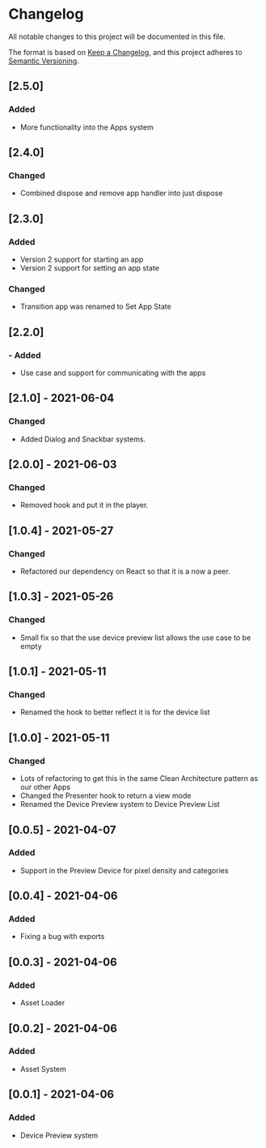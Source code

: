 # Changelog
All notable changes to this project will be documented in this file.

The format is based on [Keep a Changelog](https://keepachangelog.com/en/1.0.0/),
and this project adheres to [Semantic Versioning](https://semver.org/spec/v2.0.0.html).
## [2.5.0]
### Added
- More functionality into the Apps system
## [2.4.0]
### Changed
- Combined dispose and remove app handler into just dispose
## [2.3.0]
### Added
- Version 2 support for starting an app
- Version 2 support for setting an app state
### Changed
- Transition app was renamed to Set App State
## [2.2.0]
### - Added
- Use case and support for communicating with the apps
## [2.1.0] - 2021-06-04
### Changed
- Added Dialog and Snackbar systems.

## [2.0.0] - 2021-06-03
### Changed
- Removed hook and put it in the player.

## [1.0.4] - 2021-05-27
### Changed
- Refactored our dependency on React so that it is a now a peer.

## [1.0.3] - 2021-05-26
### Changed
- Small fix so that the use device preview list allows the use case to be empty

## [1.0.1] - 2021-05-11
### Changed
- Renamed the hook to better reflect it is for the device list

## [1.0.0] - 2021-05-11
### Changed
- Lots of refactoring to get this in the same Clean Architecture pattern as our other Apps
- Changed the Presenter hook to return a view mode
- Renamed the Device Preview system to Device Preview List 

## [0.0.5] - 2021-04-07
### Added
- Support in the Preview Device for pixel density and categories

## [0.0.4] - 2021-04-06
### Added
- Fixing a bug with exports

## [0.0.3] - 2021-04-06
### Added
- Asset Loader

## [0.0.2] - 2021-04-06
### Added
- Asset System

## [0.0.1] - 2021-04-06
### Added
- Device Preview system